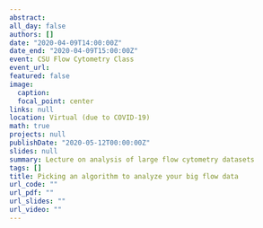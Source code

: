 ```yaml
---
abstract: 
all_day: false
authors: []
date: "2020-04-09T14:00:00Z"
date_end: "2020-04-09T15:00:00Z"
event: CSU Flow Cytometry Class
event_url: 
featured: false
image:
  caption: 
  focal_point: center
links: null
location: Virtual (due to COVID-19)
math: true
projects: null
publishDate: "2020-05-12T00:00:00Z"
slides: null
summary: Lecture on analysis of large flow cytometry datasets
tags: []
title: Picking an algorithm to analyze your big flow data
url_code: ""
url_pdf: ""
url_slides: ""
url_video: ""
---
```

